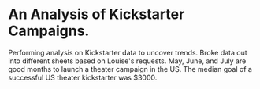 # An Analysis of Kickstarter Campaigns.
Performing analysis on Kickstarter data to uncover trends. Broke data out into different sheets based on Louise's requests.
May, June, and July are good months to launch a theater campaign in the US. The median goal of a successful US theater kickstarter was $3000. 
